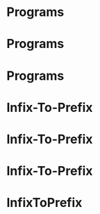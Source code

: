 # Programs
# Programs
# Programs
# Infix-To-Prefix
# Infix-To-Prefix
# Infix-To-Prefix
# InfixToPrefix

